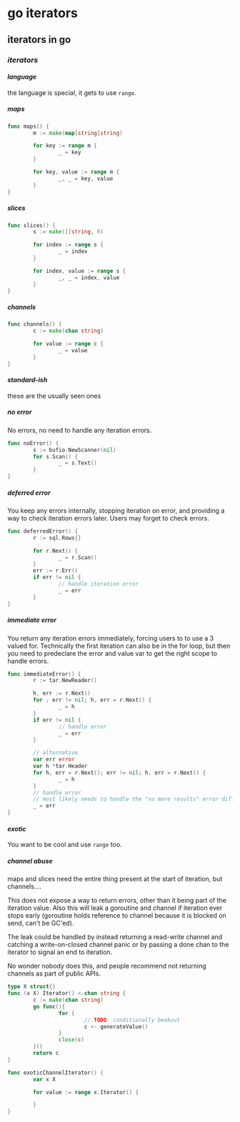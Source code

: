 # go iterators

## iterators in go

### _iterators_

#### _language_

the language is special, it gets to use `range`.

##### _maps_

```go
func maps() {
        m := make(map[string]string)

        for key := range m {
                _ = key
        }

        for key, value := range m {
                _, _ = key, value
        }
}
```

##### _slices_

```go
func slices() {
        s := make([]string, 0)

        for index := range s {
                _ = index
        }

        for index, value := range s {
                _, _ = index, value
        }
}
```

##### _channels_

```go
func channels() {
        c := make(chan string)

        for value := range c {
                _ = value
        }
}
```

#### _standard-ish_

these are the usually seen ones

##### _no_ error

No errors,
no need to handle any iteration errors.

```go
func noError() {
        s := bufio.NewScanner(nil)
        for s.Scan() {
                _ = s.Text()
        }
}
```

##### _deferred_ error

You keep any errors internally,
stopping iteration on error,
and providing a way to check iteration errors later.
Users may forget to check errors.

```go
func deferredError() {
        r := sql.Rows{}

        for r.Next() {
                _ = r.Scan()
        }
        err := r.Err()
        if err != nil {
                // handle iteration error
                _ = err
        }
}
```

##### _immediate_ error

You return any iteration errors immediately,
forcing users to to use a 3 valued for.
Technically the first iteration can also be in the for loop,
but then you need to predeclare the error and value var to
get the right scope to handle errors.

```go
func immediateError() {
        r := tar.NewReader()

        h, err := r.Next()
        for ; err != nil; h, err = r.Next() {
                _ = h
        }
        if err != nil {
                // handle error
                _ = err
        }

        // alternative
        var err error
        var h *tar.Header
        for h, err = r.Next(); err != nil; h, err = r.Next() {
                _ = h
        }
        // handle error
        // most likely needs to handle the "no more results" error differently
        _ = err
}
```

#### _exotic_

You want to be cool and use `range` too.

##### _channel_ abuse

maps and slices need the entire thing present at the start of iteration,
but channels....

This does not expose a way to return errors,
other than it being part of the iteration value.
Also this will leak a goroutine and channel if iteration ever stops early
(goroutine holds reference to channel because it is blocked on send, can't be GC'ed).

The leak could be handled by instead returning a read-write channel
and catching a write-on-closed channel panic
or by passing a done chan to the iterator to signal an end to iteration.

No wonder nobody does this,
and people recommend not returning channels as part of public APIs.

```go
type X struct{}
func (x X) Iterator() <-chan string {
        c := make(chan string)
        go func(){
                for {
                        // TODO: conditionally beakout
                        c <- generateValue()
                }
                close(c)
        }()
        return c
}

func exoticChannelIterator() {
        var x X

        for value := range x.Iterator() {

        }
}
```
